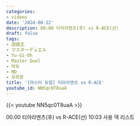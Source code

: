 ```yaml
---
categories:
- videos
date: '2024-08-12'
description: 00:00 티아라멘츠(후) vs R-ACE(선)
draft: false
tags:
- 遊戯王
- マスターデュエル
- Yu-Gi-Oh
- Master Duel
- 마듀
- MD
- 유희왕
title: '[마스터 듀얼] 티아라멘츠 vs R-ACE'
youtube_id: NN5qc0T8uaA
---
```



{{< youtube NN5qc0T8uaA >}}

00:00 티아라멘츠(후) vs R-ACE(선)
10:03 사용 덱 리스트